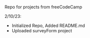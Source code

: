 Repo for projects from freeCodeCamp

2/10/23: 
- Initialized Repo, Added README.md
- Uploaded surveyForm project

